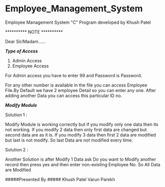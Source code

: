 # Employee_Management_System
Employee Management System "C" Program developed by Khush Patel

********** NOTE ********** 

Dear Sir/Madam...... 

***Type of Access*** 
 	
1. Admin Access 
2. Employee Access 
 
For Admin access you have to enter 99 and Password is Password. 

For any other number is available in the file you can access Employee File.By Default we have 2 employee Detail so you can enter any one. After adding another Data you can access this particular ID no. 
 
***Modify Module*** 
 
Solution 1 : 
 
Modify Module is working correctly but if you modify only one data then its not working. If you modify 2 data then only first data are changed but second data are as it is. If you modify 3 data then first 2 data are modified but last is not modify. So last Data are not modified every time. 
 
Solution 2 : 
 
Another Solution is after Modify 1 Data ask Do you want to Modify another record then press yes and then enter non-existing Employee No. So All Data are Modified 



#####Presented By ##### 
Khush Patel 
Varun Parekh 
